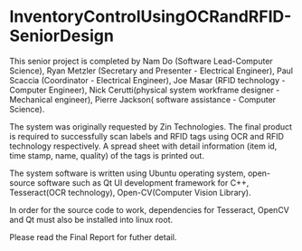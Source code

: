 # InventoryControlUsingOCRandRFID-SeniorDesign

This senior project is completed by Nam Do (Software Lead-Computer Science), Ryan Metzler (Secretary and Presenter - Electrical Engineer), Paul Scaccia (Coordinator - Electrical Engineer), Joe Masar (RFID technology - Computer Engineer), Nick Cerutti(physical system workframe designer - Mechanical engineer), Pierre Jackson( software assistance - Computer Science).  

The system was originally requested by Zin Technologies. The final product is required to successfully scan labels and RFID tags using OCR and RFID technology respectively. A spread sheet with detail information (item id, time stamp, name, quality) of the tags is printed out.

The system software is written using Ubuntu operating system, open-source software such as Qt UI development framework for C++,  Tesseract(OCR technology), Open-CV(Computer Vision Library).

In order for the source code to work, dependencies for Tesseract, OpenCV and Qt must also be installed into linux root.

Please read the Final Report for futher detail.
